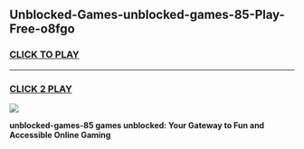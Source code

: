 
## Unblocked-Games-unblocked-games-85-Play-Free-o8fgo
<h3>
<a href="https://premium76.site?title=unblocked-games-85&ref=23A">CLICK TO PLAY</a></h3>
<hr>

<h3>
<a href="https://premium76.site?title=unblocked-games-85&ref=23A">CLICK 2 PLAY</a>
  
</h3>

<a href="https://premium76.site?title=unblocked-games-85&ref=23A"><img src="https://clearcache.store/games.png"></a>


**unblocked-games-85 games unblocked: Your Gateway to Fun and Accessible Online Gaming**
